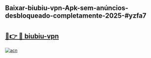 ## Baixar-biubiu-vpn-Apk-sem-anúncios-desbloqueado-completamente-2025-#yzfa7

# <h2><a href="https://ainizakaria.my?title=biubiu-vpn&ref=22M">🔗👉 🔴 biubiu-vpn</a></h2>

[![acn](https://github.com/user-attachments/assets/0f9c940e-d8b0-45ae-aac7-cd30a18b3e1c)](https://ainizakaria.my?title=biubiu-vpn&ref=22M)

